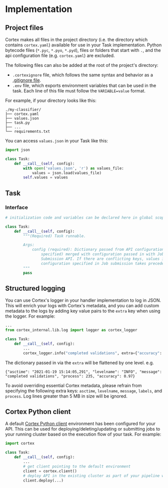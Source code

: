# Implementation

## Project files

Cortex makes all files in the project directory (i.e. the directory which contains `cortex.yaml`) available for use in your Task implementation. Python bytecode files (`*.pyc`, `*.pyo`, `*.pyd`), files or folders that start with `.`, and the api configuration file (e.g. `cortex.yaml`) are excluded.

The following files can also be added at the root of the project's directory:

* `.cortexignore` file, which follows the same syntax and behavior as a [.gitignore file](https://git-scm.com/docs/gitignore).
* `.env` file, which exports environment variables that can be used in the task. Each line of this file must follow the `VARIABLE=value` format.

For example, if your directory looks like this:

```text
./my-classifier/
├── cortex.yaml
├── values.json
├── task.py
├── ...
└── requirements.txt
```

You can access `values.json` in your Task like this:

```python
import json

class Task:
    def __call__(self, config):
        with open('values.json', 'r') as values_file:
            values = json.load(values_file)
        self.values = values
```

## Task

### Interface

```python
# initialization code and variables can be declared here in global scope

class Task:
    def __call__(self, config):
        """(Required) Task runnable.

        Args:
            config (required): Dictionary passed from API configuration (if
                specified) merged with configuration passed in with Job
                Submission API. If there are conflicting keys, values in
                configuration specified in Job submission takes precedence.
        """
        pass
```

## Structured logging

You can use Cortex's logger in your handler implementation to log in JSON. This will enrich your logs with Cortex's metadata, and you can add custom metadata to the logs by adding key value pairs to the `extra` key when using the logger. For example:

```python
...
from cortex_internal.lib.log import logger as cortex_logger

class Task:
    def __call__(self, config):
        ...
        cortex_logger.info("completed validations", extra={"accuracy": accuracy})
```

The dictionary passed in via the `extra` will be flattened by one level. e.g.

```text
{"asctime": "2021-01-19 15:14:05,291", "levelname": "INFO", "message": "completed validations", "process": 235, "accuracy": 0.97}
```

To avoid overriding essential Cortex metadata, please refrain from specifying the following extra keys: `asctime`, `levelname`, `message`, `labels`, and `process`. Log lines greater than 5 MB in size will be ignored.

## Cortex Python client

A default [Cortex Python client](../../clients/python.md#cortex.client.client) environment has been configured for your API. This can be used for deploying/deleting/updating or submitting jobs to your running cluster based on the execution flow of your task. For example:

```python
import cortex

class Task:
    def __call__(self, config):
        ...
        # get client pointing to the default environment
        client = cortex.client()
        # deploy API in the existing cluster as part of your pipeline workflow
        client.deploy(...)
```
